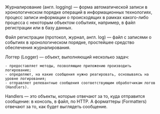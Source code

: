 Журналирование (англ. logging) — форма автоматической записи в хронологическом порядке операций в информационных технологиях, процесс записи информации о происходящих в рамках какого-либо процесса с некоторым объектом событиях, например, в файл регистрации или в базу данных. 

Файл регистрации (протокол, журнал, англ. log) — файл с записями о событиях в хронологическом порядке, простейшее средство обеспечения журналирования.

Логгер (Logger) — объект, выполняющий несколько задач:

	- предоставляет методы, позволяющие приложению производить логирование;
	- определяют, на какие сообщения нужно реагировать, основываясь на уровне логирования;
	- отправляет релевантные сообщения соответствующим обработчикам логов (Handlers).

Handlers — это объекты, которые отвечают за то, куда отправится сообщение: в консоль, в файл, по HTTP. А форматтеры (Formatters) отвечают за то, как будет выглядеть сообщение.
